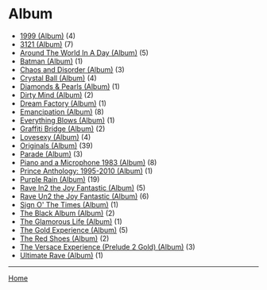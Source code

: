 # Album

  * [1999 (Album)](./album/1999/) (4)
  * [3121 (Album)](./album/3121/) (7)
  * [Around The World In A Day (Album)](./album/around-the-world-in-a-day/) (5)
  * [Batman (Album)](./album/batman/) (1)
  * [Chaos and Disorder (Album)](./album/chaos-and-disorder/) (3)
  * [Crystal Ball (Album)](./album/crystal-ball/) (4)
  * [Diamonds & Pearls (Album)](./album/diamonds-pearls/) (1)
  * [Dirty Mind (Album)](./album/dirty-mind/) (2)
  * [Dream Factory (Album)](./album/dream-factory/) (1)
  * [Emancipation (Album)](./album/emancipation/) (8)
  * [Everything Blows (Album)](./album/everything-blows/) (1)
  * [Graffiti Bridge (Album)](./album/graffiti-bridge/) (2)
  * [Lovesexy (Album)](./album/lovesexy/) (4)
  * [Originals (Album)](./album/originals/) (39)
  * [Parade (Album)](./album/parade/) (3)
  * [Piano and a Microphone 1983 (Album)](./album/piano-and-a-microphone-1983/) (8)
  * [Prince Anthology: 1995-2010 (Album)](./album/prince-anthology-1995-2010/) (1)
  * [Purple Rain (Album)](./album/purple-rain/) (19)
  * [Rave In2 the Joy Fantastic (Album)](./album/rave-in2-the-joy-fantastic/) (5)
  * [Rave Un2 the Joy Fantastic (Album)](./album/rave-un2-the-joy-fantastic/) (6)
  * [Sign O' The Times (Album)](./album/sign-o-the-times/) (1)
  * [The Black Album (Album)](./album/the-black-album/) (2)
  * [The Glamorous Life (Album)](./album/the-glamorous-life/) (1)
  * [The Gold Experience (Album)](./album/the-gold-experience/) (5)
  * [The Red Shoes (Album)](./album/the-red-shoes/) (2)
  * [The Versace Experience (Prelude 2 Gold) (Album)](./album/the-versace-experience-prelude-2-gold/) (3)
  * [Ultimate Rave (Album)](./album/ultimate-rave/) (1)

----

[Home](../)

